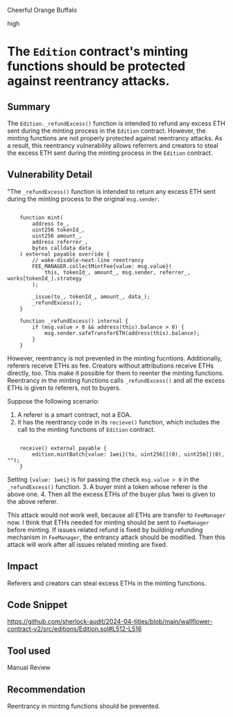 Cheerful Orange Buffalo

high

# The `Edition` contract's minting functions should be protected against reentrancy attacks.

## Summary

The `Edition._refundExcess()` function is intended to refund any excess ETH sent during the minting process in the `Edition` contract. However, the minting functions are not properly protected against reentrancy attacks. As a result, this reentrancy vulnerability allows referrers and creators to steal the excess ETH sent during the minting process in the `Edition` contract.

## Vulnerability Detail

"The `_refundExcess()` function is intended to return any excess ETH sent during the minting process to the original `msg.sender`.

```solidity

    function mint(
        address to_,
        uint256 tokenId_,
        uint256 amount_,
        address referrer_,
        bytes calldata data_
    ) external payable override {
        // wake-disable-next-line reentrancy
        FEE_MANAGER.collectMintFee{value: msg.value}(
            this, tokenId_, amount_, msg.sender, referrer_, works[tokenId_].strategy
        );

        _issue(to_, tokenId_, amount_, data_);
        _refundExcess();
    }

    function _refundExcess() internal {
        if (msg.value > 0 && address(this).balance > 0) {
            msg.sender.safeTransferETH(address(this).balance);
        }
    }

```
However, reentrancy is not prevented in the minting fucntions. Additionally, referers receive ETHs as fee. Creators without attributions receive ETHs directly, too. This make it possible for them to reenter the minting functions. Reentrancy in the minting functions calls `_refundExcess()` and all the excess ETHs is given to referers, not to buyers.

Suppose the following scenario:

1. A referer is a smart contract, not a EOA.
2. It has the reentrancy code in its `recieve()` function, which includes the call to the minting functions of `Edition` contract. 
```solidity

    receive() external payable {
        edition.mintBatch{value: 1wei}(to, uint256[](0), uint256[](0), "");
    }

```
Setting `{value: 1wei}` is for passing the check `msg.value > 0` in the `_refundExcess()` function.
3. A buyer mint a token whose referer is the above one.
4. Then all the excess ETHs of the buyer plus 1wei is given to the above referer.

This attack would not work well, because all ETHs are transfer to `FeeManager` now. I think that ETHs needed for minting should be sent to `FeeManager` before minting. 
If issues related refund is fixed by building refunding mechanism in `FeeManager`, the entrancy attack should be modified.
Then this attack will work after all issues related minting are fixed.

## Impact

Referers and creators can steal excess ETHs in the minting functions.

## Code Snippet

https://github.com/sherlock-audit/2024-04-titles/blob/main/wallflower-contract-v2/src/editions/Edition.sol#L512-L516

## Tool used

Manual Review

## Recommendation

Reentrancy in minting functions should be prevented.